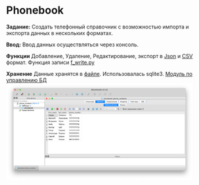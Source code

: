 # Phonebook
**Задание:** Создать телефонный справочник с возможностью импорта и экспорта данных в нескольких форматах.

**Ввод:** Ввод данных осуществляться через консоль.

**Функции** Добавление, Удаление, Редактирование, экспорт в [Json](contacts.json) и [CSV](contacts.csv) формат.
 Функция записи [f_write.py](f_write.py)

**Хранение** Данные хранятся в [файле](phone_numbers.db). 
Использовалась sqlite3. [Модуль по управлению БД](db.py)
![База данны](img1.png)

